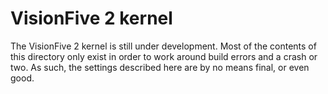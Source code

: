 
# VisionFive 2 kernel

The VisionFive 2 kernel is still under development. Most of the contents of this directory only exist in order to work around build errors and a crash or two. As such, the settings described here are by no means final, or even good.
